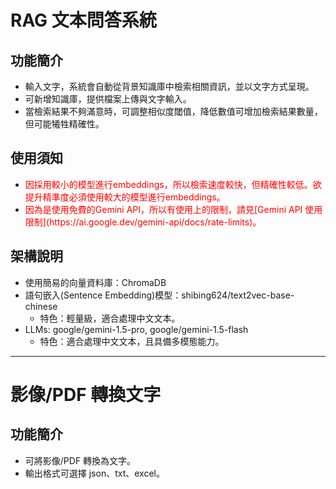 # RAG 文本問答系統

## 功能簡介

- 輸入文字，系統會自動從背景知識庫中檢索相關資訊，並以文字方式呈現。
- 可新增知識庫，提供檔案上傳與文字輸入。
- 當檢索結果不夠滿意時，可調整相似度閾值，降低數值可增加檢索結果數量，但可能犧牲精確性。

## 使用須知
- <div style="color: red;">因採用較小的模型進行embeddings，所以檢索速度較快，但精確性較低。欲提升精準度必須使用較大的模型進行embeddings。</div>
- <div style="color: red;">因為是使用免費的Gemini API，所以有使用上的限制，請見[Gemini API 使用限制](https://ai.google.dev/gemini-api/docs/rate-limits)。</div>

## 架構說明
- 使用簡易的向量資料庫：ChromaDB
- 語句嵌入(Sentence Embedding)模型：shibing624/text2vec-base-chinese
   - 特色：輕量級，適合處理中文文本。
- LLMs: google/gemini-1.5-pro, google/gemini-1.5-flash
   - 特色：適合處理中文文本，且具備多模態能力。


---
# 影像/PDF 轉換文字

## 功能簡介

- 可將影像/PDF 轉換為文字。
- 輸出格式可選擇 json、txt、excel。